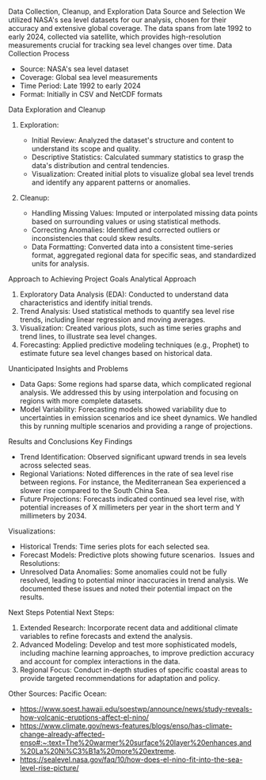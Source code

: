 Data Collection, Cleanup, and Exploration
Data Source and Selection We utilized NASA's sea level datasets for our analysis, chosen for their accuracy and extensive global coverage. The data spans from late 1992 to early 2024, collected via satellite, which provides high-resolution measurements crucial for tracking sea level changes over time.
Data Collection Process
* Source: NASA's sea level dataset
* Coverage: Global sea level measurements
* Time Period: Late 1992 to early 2024
* Format: Initially in CSV and NetCDF formats

Data Exploration and Cleanup
1. Exploration:
    * Initial Review: Analyzed the dataset's structure and content to understand its scope and quality.
    * Descriptive Statistics: Calculated summary statistics to grasp the data's distribution and central tendencies.
    * Visualization: Created initial plots to visualize global sea level trends and identify any apparent patterns or anomalies.

2. Cleanup:
    * Handling Missing Values: Imputed or interpolated missing data points based on surrounding values or using statistical methods.
    * Correcting Anomalies: Identified and corrected outliers or inconsistencies that could skew results.
    * Data Formatting: Converted data into a consistent time-series format, aggregated regional data for specific seas, and standardized units for analysis.

Approach to Achieving Project Goals
Analytical Approach
1. Exploratory Data Analysis (EDA): Conducted to understand data characteristics and identify initial trends.
2. Trend Analysis: Used statistical methods to quantify sea level rise trends, including linear regression and moving averages.
3. Visualization: Created various plots, such as time series graphs and trend lines, to illustrate sea level changes.
4. Forecasting: Applied predictive modeling techniques (e.g., Prophet) to estimate future sea level changes based on historical data.

Unanticipated Insights and Problems
* Data Gaps: Some regions had sparse data, which complicated regional analysis. We addressed this by using interpolation and focusing on regions with more complete datasets.
* Model Variability: Forecasting models showed variability due to uncertainties in emission scenarios and ice sheet dynamics. We handled this by running multiple scenarios and providing a range of projections.

Results and Conclusions
Key Findings
* Trend Identification: Observed significant upward trends in sea levels across selected seas.
* Regional Variations: Noted differences in the rate of sea level rise between regions. For instance, the Mediterranean Sea experienced a slower rise compared to the South China Sea.
* Future Projections: Forecasts indicated continued sea level rise, with potential increases of X millimeters per year in the short term and Y millimeters by 2034.

Visualizations:
* Historical Trends: Time series plots for each selected sea.
* Forecast Models: Predictive plots showing future scenarios. 
Issues and Resolutions:
* Unresolved Data Anomalies: Some anomalies could not be fully resolved, leading to potential minor inaccuracies in trend analysis. We documented these issues and noted their potential impact on the results.

Next Steps
Potential Next Steps:
1. Extended Research: Incorporate recent data and additional climate variables to refine forecasts and extend the analysis.
2. Advanced Modeling: Develop and test more sophisticated models, including machine learning approaches, to improve prediction accuracy and account for complex interactions in the data.
3. Regional Focus: Conduct in-depth studies of specific coastal areas to provide targeted recommendations for adaptation and policy.


Other Sources:
Pacific Ocean:
- https://www.soest.hawaii.edu/soestwp/announce/news/study-reveals-how-volcanic-eruptions-affect-el-nino/
- https://www.climate.gov/news-features/blogs/enso/has-climate-change-already-affected-enso#:~:text=The%20warmer%20surface%20layer%20enhances,and%20La%20Ni%C3%B1a%20more%20extreme.
- https://sealevel.nasa.gov/faq/10/how-does-el-nino-fit-into-the-sea-level-rise-picture/
